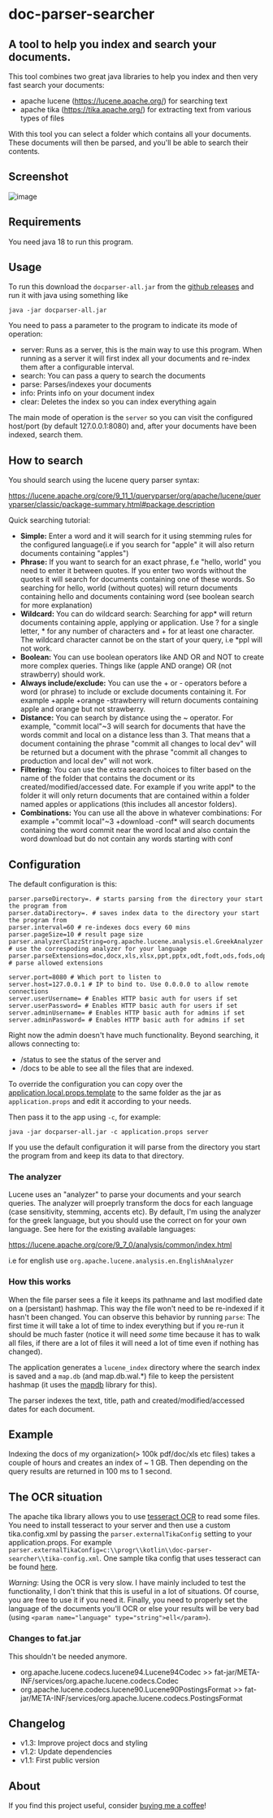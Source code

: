 # doc-parser-searcher

## A tool to help you index and search your documents.

This tool combines two great java libraries to help you index and then very fast search your documents:

* apache lucene (https://lucene.apache.org/) for searching text
* apache tika (https://tika.apache.org/) for extracting text from various types of files

With this tool you can select a folder which contains all your documents.
These documents will then be parsed, and you'll be able to search their contents. 

## Screenshot

![image](https://github.com/spapas/doc-parser-searcher/assets/3911074/c5a18c9e-3ab5-4a7a-8c93-1ad37cd26353)

## Requirements

You need java 18 to run this program.

## Usage

To run this download the `docparser-all.jar` from the 
[github releases](https://github.com/spapas/doc-parser-searcher/releases)
and run it with java using something like 

```
java -jar docparser-all.jar 
```

You need to pass a parameter to the program to indicate its mode of operation:

* server: Runs as a server, this is the main way to use this program. When running as a server it will first index all your documents and re-index them after a configurable interval.
* search: You can pass a query to search the documents
* parse: Parses/indexes your documents
* info: Prints info on your document index
* clear: Deletes the index so you can index everything again

The main mode of operation is the `server` so you can visit the configured host/port (by default 127.0.0.1:8080) and, after your documents have been indexed, search them. 

## How to search

You should search using the lucene query parser syntax:

https://lucene.apache.org/core/9_11_1/queryparser/org/apache/lucene/queryparser/classic/package-summary.html#package.description

Quick searching tutorial:
<ul>
<li><b>Simple:</b> Enter a word and it will search for it using stemming rules for the configured language(i.e if you search for "apple" it will also return documents containing "apples")</li>
<li><b>Phrase:</b> If you want to search for an exact phrase, f.e "hello, world" you need to enter it between quotes. If you enter two words without the quotes it will search for documents containing one of these words. So searching for hello, world (without quotes) will return documents containing hello and documents containing word (see boolean search for more explanation)</li>
<li><b>Wildcard:</b> You can do wildcard search: Searching for app* will return documents containing apple, applying or application. Use ? for a single letter, * for any number of characters and + for at least one character. The wildcard character cannot be on the start of your query, i.e *ppl will not work.</li>
<li><b>Boolean:</b> You can use boolean operators like AND OR and NOT to create more complex queries. Things like (apple AND orange) OR (not strawberry) should work. </li>
<li><b>Always include/exclude:</b> You can use the + or - operators before a word (or phrase) to include or exclude documents containing it. For example +apple +orange -strawberry will return documents containing apple and orange but not strawberry.</li>
<li><b>Distance:</b> You can search by distance using the ~ operator. For example, "commit local"~3 will search for documents that have the words commit and local on a distance less than 3. That means that a document containing the phrase "commit all changes to local dev" will be returned but a document with the phrase "commit all changes to production and local dev" will not work.</li>
<li><b>Filtering:</b> You can use the extra search choices to filter based on the name of the folder that contains the document or its created/modified/accessed date. For example if you write appl* to the folder it will only return documents that are contained within a folder named apples or applications (this includes all ancestor folders).</li>
<li><b>Combinations:</b> You can use all the above in whatever combinations: For example +"commit local"~3 +download -conf* will search documents containing the word commit near the word local and also contain the word download but do not contain any words starting with conf</li>
</ul>

## Configuration

The default configuration is this:

```
parser.parseDirectory=. # starts parsing from the directory your start the program from 
parser.dataDirectory=. # saves index data to the directory your start the program from
parser.interval=60 # re-indexes docs every 60 mins
parser.pageSize=10 # result page size
parser.analyzerClazzString=org.apache.lucene.analysis.el.GreekAnalyzer # use the correspoding analyzer for your language
parser.parseExtensions=doc,docx,xls,xlsx,ppt,pptx,odt,fodt,ods,fods,odp,fodp,txt,html,md,rst,rtf,pdf # parse allowed extensions 

server.port=8080 # Which port to listen to
server.host=127.0.0.1 # IP to bind to. Use 0.0.0.0 to allow remote connections 
server.userUsername= # Enables HTTP basic auth for users if set
server.userPassword= # Enables HTTP basic auth for users if set
server.adminUsername= # Enables HTTP basic auth for admins if set
server.adminPassword= # Enables HTTP basic auth for admins if set
```

Right now the admin doesn't have much functionality. Beyond
searching, it allows connecting to:

* /status to see the status of the server and 
* /docs to be able to see all the files that are indexed. 

To override the configuration you can copy over the
[application.local.props.template](https://github.com/spapas/doc-parser-searcher/blob/master/application.local.props.template)
to the same folder as the jar as `application.props` and edit it according to your needs.

Then pass it to the app using `-c`, for example:

`java -jar docparser-all.jar -c application.props server`

If you use the default configuration it will parse from the directory
you start the program from and keep its data to that directory.

### The analyzer

Lucene uses an "analyzer" to parse your documents and your search queries. The 
analyzer will proeprly transform the docs for each language (case sensitivity,
stemming, accents etc). By default, I'm using the analyzer for the greek
language, but you should use the correct on for your own language. See 
here for the existing available languages: 

https://lucene.apache.org/core/9_7_0/analysis/common/index.html

i.e for english use  `org.apache.lucene.analysis.en.EnglishAnalyzer`

### How this works

When the file parser sees a file it keeps its pathname and last modified date on a (persistant)
hashmap. This way the file won't need to be re-indexed if it hasn't been changed. You can observe this behavior
by running `parse`: The first time it will take a lot of time to index everything but if you re-run 
it should be much faster (notice it will need *some* time because it has to walk all files, if there are
a lot of files it will need a lot of time even if nothing has changed).

The application generates a `lucene_index` directory where the search 
index is saved and a `map.db` (and map.db.wal.*) file to keep the 
persistent hashmap (it uses the [mapdb](https://mapdb.org/) library for this).

The parser indexes the text, title, path and created/modified/accessed dates
for each document.

## Example

Indexing the docs of my organization(> 100k pdf/doc/xls etc files) takes a couple of hours and creates an index of ~ 1 GB. 
Then depending on the query results are returned in 100 ms to 1 second.  

## The OCR situation

The apache tika library allows you to use [tesseract OCR](https://github.com/tesseract-ocr/tesseract)
to read some files. You need to install tesseract to your server and then use a 
custom tika.config.xml by passing the `parser.externalTikaConfig` setting to 
your application.props. For example `parser.externalTikaConfig=c:\\progr\\kotlin\\doc-parser-searcher\\tika-config.xml`.
One sample tika config that uses tesseract can be found [here](https://github.com/spapas/doc-parser-searcher/blob/master/tika-config-ocr.xml).

*Warning*: Using the OCR is very slow. I have mainly included to test the functionality, I don't think that this is useful
in a lot of situations. Of course, you are free to use it if you need it. Finally, you need to properly set the language of the
documents you'll OCR or else your results will be very bad (using `<param name="language" type="string">ell</param>`).


### Changes to fat.jar

This shouldn't be needed anymore.

- org.apache.lucene.codecs.lucene94.Lucene94Codec >> fat-jar/META-INF/services/org.apache.lucene.codecs.Codec
- org.apache.lucene.codecs.lucene90.Lucene90PostingsFormat >> fat-jar/META-INF/services/org.apache.lucene.codecs.PostingsFormat


## Changelog

- v1.3: Improve project docs and styling
- v1.2: Update dependencies
- v1.1: First public version
 
## About
If you find this project useful, consider
<a href="https://buymeacoffee.com/spapas">buying me a coffee</a>!